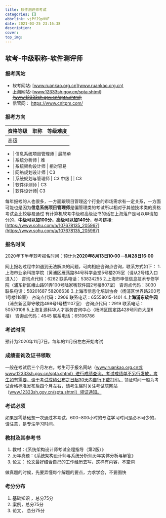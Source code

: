 ```yaml
---
title: 软件测评师考试
categories: []
abbrlink: vjPfJ9pHVF
date: 2021-03-25 23:16:38
description:
cover:
top_img:
---
```



## 软考-中级职称-软件测评师

### 报考网站

- 软考网站: [www.ruankao.org.cn](www.ruankao.org.cn)
- ~~上海网站: [www.12333sh.gov.cn/spta.shtml](www.12333sh.gov.cn/spta.shtml)~~
- 信管网： <https://www.cnitpm.com/>

### 报考方向

资格等级 | 职称  | 等级难度
---------|----------|---------
 高级 |  |

- | 信息系统项目管理师 | 最简单
- | 系统分析师 | 难
- | 系统架构设计师  | 相对容易
- | 网络规划设计师  | C3
- | 系统规划与管理师    | C3
中级 |  | C3
- | 软件评测师 | C3
- | 软件设计师| C3

每年报考的人也很多，一方面跟项目管理这个行业的市场需求有一定关系，一方面可能也是因为**信息系统项目管理师**是偏管理类的考试所以相对于其他技术类的资格考试会比较容易通过
有计算机软考中级和高级证书的话在上海落户是可以申请加分的，**中级可以加100分，高级可以加140分**，参考链接:[https://www.sohu.com/a/107678135_205967](https://www.sohu.com/a/107678135_205967)

### 报名时间

2020年下半年软考报名时间：预计为**2020年8月13日10:00－8月28日16:00**

网上报名过程中如遇到无法解决的问题，可向相应咨询点咨询，联系方式如下：
 1.上海市业余科技学院（黄浦区雁荡路84号科学会堂5号楼205室（请从2号楼入口进入）） 咨询点代码：6262 联系电话：53824255
 2.上海市申信信息技术专修学院（浦东新区峨山路91弄100号陆家嘴软件园2号楼807室） 咨询点代码：3030 联系电话：58201687 58206638
 3.上海市信息化培训协会（杨浦区世界路200号1号楼118室） 咨询点代码：2906 联系电话：65558015-1401
 4.**上海浦东软件园**（浦东新区郭守敬路498号1号楼1107室） 咨询点代码：2919 联系电话：50570106
 5.上海复源科华人才事务咨询中心（杨浦区国定路428号同舟大厦6楼） 咨询点代码：4545 联系电话：65106786

### 考试时间

预计为2020年11月7日，每年的11月份左右开始考试

### 成绩查询及证书领取

一般在考试后三个月左右，考生可于报名网站（www.ruankao.org.cn或www.12333sh.gov.cn/spta.shtml）进行成绩查询。考试成绩单不另行发放，考生如有需要，请于考试成绩公布之日起30天内自行下载打印。
领证时间一般为考试合格标准发布后四个月左右，请考生届时关注考试院网站（www.12333sh.gov.cn/spta.shtml）领证通知。

### 考试必须

如果是零基础想一次通过本考试，600~800小时的专注学习时间是必不可少的，请注意，是专注学习时间。

### 教材及其参考书

1. 教材：《系统架构设计师考试全程指导（第2版）》
2. 历年真题：《系统架构设计师与系统分析师历年实体分析与解答》
3. 论文： 论文最好结合自己的工作经历去写，这样有内容，不空洞

做真题的时候，先要弄懂每个解题的要点，力求学会，不要图快

### 考分分布

1. 基础知识 ，总分75分
2. 案例，总分75分
3. 论文， 总分75分
